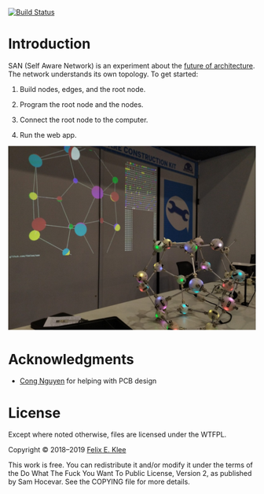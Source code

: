 [![Build Status](https://travis-ci.org/feklee/san.svg?branch=master)](https://travis-ci.org/feklee/san)

Introduction
============

SAN (Self Aware Network) is an experiment about the [future of
architecture][1]. The network understands its own topology. To get
started:

 1. Build nodes, edges, and the root node.

 2. Program the root node and the nodes.

 3. Connect the root node to the computer.

 4. Run the web app.

![Photo of setup at Maker Faire Rome 2018](images/2018-10-14+02_Maker_Faire_Rome.jpg)


Acknowledgments
===============

  * [Cong Nguyen][2] for helping with PCB design


License
=======

Except where noted otherwise, files are licensed under the WTFPL.

Copyright © 2018–2019 [Felix E. Klee](felix.klee@inka.de)

This work is free. You can redistribute it and/or modify it under the terms of
the Do What The Fuck You Want To Public License, Version 2, as published by Sam
Hocevar. See the COPYING file for more details.

[1]: https://feklee.github.io/san/notes/128a47a0-23ea-11e9-a8da-000c296198cf/
[2]: https://github.com/rampadc
